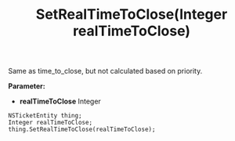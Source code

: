 ﻿---
uid: crmscript_ref_NSTicketEntity_SetRealTimeToClose
title: SetRealTimeToClose(Integer realTimeToClose)
intellisense: NSTicketEntity.SetRealTimeToClose
keywords: NSTicketEntity, GetRealTimeToClose
so.topic: reference
---

Same as time_to_close, but not calculated based on priority.

**Parameter:** 
 - **realTimeToClose** Integer

```crmscript
NSTicketEntity thing;
Integer realTimeToClose;
thing.SetRealTimeToClose(realTimeToClose);
```

